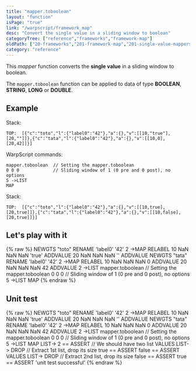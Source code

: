 ```yaml
---
title: "mapper.toboolean"
layout: "function"
isPage: "true"
link: "/warpscript/framework_map"
desc: "Convert the single value in a sliding window to boolean"
categoryTree: ["reference","frameworks","framework-map"]
oldPath: ["20-frameworks","201-framework-map","201-single-value-mappers","130-mapper_toboolean.html.md"]
category: "reference"
---
```

 

This *mapper* function converts the **single value** in a sliding window to boolean.

The `mapper.toboolean` function can be applied to data of type **BOOLEAN**, **STRING**, **LONG** or **DOUBLE**.


## Example ##

Stack:

    TOP:  [{"c":"toto","l":{"label0":"42"},"a":{},"v":[[10,"true"],[20,""]]},{"c":"tata","l":{"label0":"42"},"a":{},"v":[[10,0],[20,42]]}]

WarpScript commands:

    mapper.toboolean  // Setting the mapper.toboolean
    0 0 0             // Sliding window of 1 (0 pre and 0 post), no options
    5 ->LIST
    MAP

Stack: 

    TOP:  [{"c":"toto","l":{"label0":"42"},"a":{},"v":[[10,true],[20,true]]},{"c":"tata","l":{"label0":"42"},"a":{},"v":[[10,false],[20,true]]}]

## Let's play with it ##

{% raw %}
<warp10-warpscript-widget>NEWGTS "toto" RENAME 
'label0' '42' 2 ->MAP RELABEL
10 NaN NaN NaN 'true' ADDVALUE
20 NaN NaN NaN '' ADDVALUE
NEWGTS "tata" RENAME 
'label0' '42' 2 ->MAP RELABEL
10 NaN NaN NaN 0 ADDVALUE
20 NaN NaN NaN 42 ADDVALUE
2 ->LIST
mapper.toboolean   // Setting the mapper.toboolean
0 0 0         // Sliding window of 1 (0 pre and 0 post), no options
5 ->LIST
MAP
</warp10-warpscript-widget>
{% endraw %}    


## Unit test ##

{% raw %}
<warp10-warpscript-widget>NEWGTS "toto" RENAME 
'label0' '42' 2 ->MAP RELABEL
10 NaN NaN NaN 'true' ADDVALUE
20 NaN NaN NaN '' ADDVALUE
NEWGTS "tata" RENAME 
'label0' '42' 2 ->MAP RELABEL
10 NaN NaN NaN 0 ADDVALUE
20 NaN NaN NaN 42 ADDVALUE
2 ->LIST
mapper.toboolean   // Setting the mapper.toboolean
0 0 0         // Sliding window of 1 (0 pre and 0 post), no options
5 ->LIST
MAP
LIST-> 2 == ASSERT    // We should have two list
VALUES LIST-> DROP    // Extract 1st list, drop its size
true == ASSERT
false == ASSERT
VALUES LIST-> DROP    // Extract 2nd list, drop its size
false == ASSERT
true == ASSERT
'unit test successful'
</warp10-warpscript-widget>
{% endraw %}        
